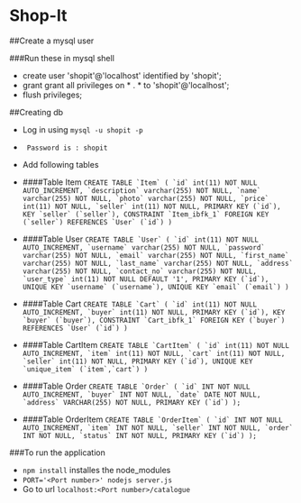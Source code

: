 # Shop-It

##Create a mysql user

###Run these in mysql shell
* create user 'shopit'@'localhost' identified by 'shopit';
* grant grant all privileges on * . * to 'shopit'@'localhost';
* flush privileges;

##Creating db
* Log in using ``mysql -u shopit -p``
* `` Password is : shopit``
* Add following tables

* ####Table Item
``CREATE TABLE `Item` (
  `id` int(11) NOT NULL AUTO_INCREMENT,
  `description` varchar(255) NOT NULL,
  `name` varchar(255) NOT NULL,
  `photo` varchar(255) NOT NULL,
  `price` int(11) NOT NULL,
  `seller` int(11) NOT NULL,
  PRIMARY KEY (`id`),
  KEY `seller` (`seller`),
  CONSTRAINT `Item_ibfk_1` FOREIGN KEY (`seller`) REFERENCES `User` (`id`)
)``

* ####Table User
``CREATE TABLE `User` (
  `id` int(11) NOT NULL AUTO_INCREMENT,
  `username` varchar(255) NOT NULL,
  `password` varchar(255) NOT NULL,
  `email` varchar(255) NOT NULL,
  `first_name` varchar(255) NOT NULL,
  `last_name` varchar(255) NOT NULL,
  `address` varchar(255) NOT NULL,
  `contact_no` varchar(255) NOT NULL,
  `user_type` int(11) NOT NULL DEFAULT '1',
  PRIMARY KEY (`id`),
  UNIQUE KEY `username` (`username`),
  UNIQUE KEY `email` (`email`)
)``

* ####Table Cart
``CREATE TABLE `Cart` (
  `id` int(11) NOT NULL AUTO_INCREMENT,
  `buyer` int(11) NOT NULL,
  PRIMARY KEY (`id`),
  KEY `buyer` (`buyer`),
  CONSTRAINT `Cart_ibfk_1` FOREIGN KEY (`buyer`) REFERENCES `User` (`id`)
)``

* ####Table CartItem
``CREATE TABLE `CartItem` (
  `id` int(11) NOT NULL AUTO_INCREMENT,
  `item` int(11) NOT NULL,
  `cart` int(11) NOT NULL,
  `seller` int(11) NOT NULL,
  PRIMARY KEY (`id`),
  UNIQUE KEY `unique_item` (`item`,`cart`)
)``

* ####Table Order
``CREATE TABLE `Order` (
	`id` INT NOT NULL AUTO_INCREMENT,
	`buyer` INT NOT NULL,
	`date` DATE NOT NULL,
	`address` VARCHAR(255) NOT NULL,
	PRIMARY KEY (`id`)
);``

* ####Table OrderItem
``CREATE TABLE `OrderItem` (
	`id` INT NOT NULL AUTO_INCREMENT,
	`item` INT NOT NULL,
	`seller` INT NOT NULL,
	`order` INT NOT NULL,
	`status` INT NOT NULL,
	PRIMARY KEY (`id`)
);``

###To run the application
* ``npm install`` installes the node_modules
* ``PORT='<Port number>' nodejs server.js``
* Go to url ``localhost:<Port number>/catalogue``